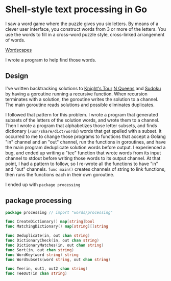 # Shell-style text processing in Go

I saw a word game where the puzzle gives you six letters.
By means of a clever user interface, you construct words from 3 or more
of the letters.
You use the words to fill in a cross-word puzzle style,
cross-linked arrangement of words.

[Wordscapes](https://play.google.com/store/apps/details?id=com.peoplefun.wordcross&hl=en&gl=us)

I wrote a program to help find those words.

## Design

I've written backtracking solutions to
[Knight's Tour]()
[N Queens]()
and
[Sudoku]()
by having a goroutine running a recursive function.
When recursion terminates with a solution,
the goroutine writes the solution to a channel.
The main goroutine reads solutions and possible
eliminates duplicates.

I followed that pattern for this problem.
I wrote a program that generated subsets of the letters of the solution words,
and wrote them to a channel.
Then I wrote a program that alphabetizes those letter subsets,
and finds dictionary (`/usr/share/dict/words`) words that get spelled with a subset.
It occurred to me to change those programs to functions that accept a
Golang "in" channel and an "out" channel, run the functions in goroutines,
and have the main program deduplicate solution words before output.
I experienced a bug, and ended up writing a "tee" function that wrote
words from its input channel to stdout before writing those words to its output channel.
At that point, I had a pattern to follow, so I re-wrote all the functions
to have "in" and "out" channels.
`func main()` creates channels of string to link functions,
then runs the functions each in their own goroutine.

I ended up with `package processing`

## package processing

```go
package processing // import "words/processing"

func CreateDictionary() map[string]bool
func MatchingDictionary() map[string][]string

func Deduplicate(in, out chan string)
func DictionaryCheck(in, out chan string)
func DictionaryMatches(in, out chan string)
func Sort(in, out chan string)
func WordKey(word string) string
func WordSubsets(word string, out chan string)

func Tee(in, out1, out2 chan string)
func TeeOut(in chan string)
```
